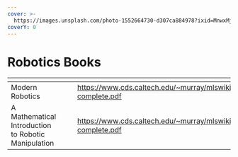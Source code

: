 ```yaml
---
cover: >-
  https://images.unsplash.com/photo-1552664730-d307ca884978?ixid=MnwxMjA3fDB8MHxwaG90by1wYWdlfHx8fGVufDB8fHx8&ixlib=rb-1.2.1&auto=format&fit=crop&w=2970&q=80
coverY: 0
---
```


# Robotics Books

<table data-card-size="large" data-view="cards" data-full-width="true"><thead><tr><th></th><th></th><th></th><th data-hidden data-card-target data-type="content-ref"></th><th data-hidden data-card-cover data-type="files"></th></tr></thead><tbody><tr><td>Modern Robotics</td><td></td><td></td><td><a href="https://www.cds.caltech.edu/~murray/mlswiki/images/0/02/Mls94-complete.pdf">https://www.cds.caltech.edu/~murray/mlswiki/images/0/02/Mls94-complete.pdf</a></td><td><a href="../.gitbook/assets/800px-ModernRoboticsCover.jpg">800px-ModernRoboticsCover.jpg</a></td></tr><tr><td>A Mathematical Introduction to Robotic Manipulation</td><td></td><td></td><td><a href="https://www.cds.caltech.edu/~murray/mlswiki/images/0/02/Mls94-complete.pdf">https://www.cds.caltech.edu/~murray/mlswiki/images/0/02/Mls94-complete.pdf</a></td><td><a href="../.gitbook/assets/41pmuv+l-4L._SY346_.jpg">41pmuv+l-4L._SY346_.jpg</a></td></tr></tbody></table>
